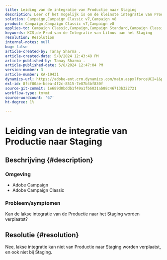 ```yaml
---
title: Leiding van de integratie van Productie naar Staging
description: Leer of het mogelijk is om de kleinste integratie van Productie naar Staging te verplaatsen.
solution: Campaign,Campaign Classic v7,Campaign v8
product: Campaign,Campaign Classic v7,Campaign v8
applies-to: Campaign Classic,Campaign,Campaign Standard,Campaign Classic v7,Campaign v8
keywords: KCS,de Prod van de Integratie van Litmus aan het Staging
resolution: Resolution
internal-notes: null
bug: false
article-created-by: Tanay Sharma .
article-created-date: 5/8/2024 12:43:48 PM
article-published-by: Tanay Sharma .
article-published-date: 5/8/2024 12:47:04 PM
version-number: 3
article-number: KA-19431
dynamics-url: https://adobe-ent.crm.dynamics.com/main.aspx?forceUCI=1&pagetype=entityrecord&etn=knowledgearticle&id=242a3698-380d-ef11-9f8a-6045bd026dc7
exl-id: 8fcf00ae-bcea-4f2c-8515-7e87b3bf830f
source-git-commit: 1e689d0bddb1f49a1fb6031ab88c46713b322721
workflow-type: tm+mt
source-wordcount: '67'
ht-degree: 1%

---
```


# Leiding van de integratie van Productie naar Staging

## Beschrijving {#description}


### Omgeving

- Adobe Campaign
- Adobe Campaign Classic


### Probleem/symptomen

Kan de lakse integratie van de Productie naar het Staging worden verplaatst?


## Resolutie {#resolution}


Nee, lakse integratie kan niet van Productie naar Staging worden verplaatst, en ook niet bij Staging.
